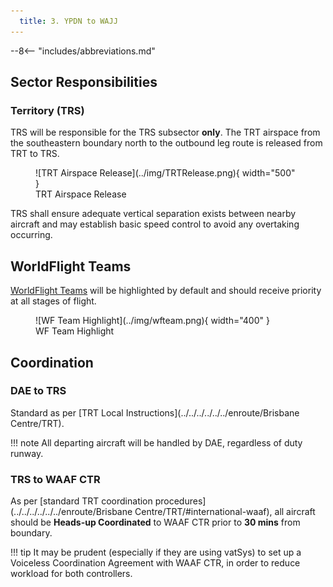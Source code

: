 ```yaml
---
  title: 3. YPDN to WAJJ
---
```


--8<-- "includes/abbreviations.md"

## Sector Responsibilities
### Territory (TRS)
TRS will be responsible for the TRS subsector **only**. The TRT airspace from the southeastern boundary north to the outbound leg route is released from TRT to TRS.

<figure markdown>
![TRT Airspace Release](../img/TRTRelease.png){ width="500" }
<figcaption>TRT Airspace Release</figcaption>
</figure>

TRS shall ensure adequate vertical separation exists between nearby aircraft and may establish basic speed control to avoid any overtaking occurring.

## WorldFlight Teams
[WorldFlight Teams](../../../../#official-team-callsigns) will be highlighted by default and should receive priority at all stages of flight.

<figure markdown>
![WF Team Highlight](../img/wfteam.png){ width="400" }
<figcaption>WF Team Highlight</figcaption>
</figure>

## Coordination
### DAE to TRS
Standard as per [TRT Local Instructions](../../../../../../enroute/Brisbane Centre/TRT).

!!! note
    All departing aircraft will be handled by DAE, regardless of duty runway.

### TRS to WAAF CTR
As per [standard TRT coordination procedures](../../../../../../enroute/Brisbane Centre/TRT/#international-waaf), all aircraft should be **Heads-up Coordinated** to WAAF CTR prior to **30 mins** from boundary.

!!! tip
    It may be prudent (especially if they are using vatSys) to set up a Voiceless Coordination Agreement with WAAF CTR, in order to reduce workload for both controllers.